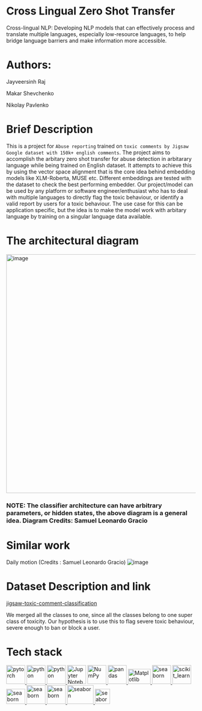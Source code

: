 # Cross Lingual Zero Shot Transfer
Cross-lingual NLP: Developing NLP models that can effectively process and translate multiple languages, especially low-resource languages, to help bridge language barriers and make information more accessible.

# Authors:
Jayveersinh Raj

Makar Shevchenko

Nikolay Pavlenko

# Brief Description
This is a project for `Abuse reporting` trained on `toxic comments by Jigsaw Google dataset with 150k+ english comments`. The project aims to accomplish the arbitary zero shot transfer for abuse detection in arbitarary language while being trained on English dataset. It attempts to achieve this by using the vector space alignment that is the core idea behind embedding models like XLM-Roberta, MUSE etc. Different embeddings are tested with the dataset to check the best performing embedder. Our project/model can be used by any platform or software engineer/enthusiast who has to deal with multiple languages to directly flag the toxic behaviour, or identify a valid report by users for a toxic behaviour. The use case for this can be application specific, but the idea is to make the model work with arbitary language by training on a singular language data available.

# The architectural diagram
<img width="634" alt="image" src="https://user-images.githubusercontent.com/69463767/232441899-c594e5cc-762d-4834-bf86-8087287861bc.png">

### NOTE: The classifier architecture can have arbitrary parameters, or hidden states, the above diagram is a general idea. Diagram Credits: Samuel Leonardo Gracio

# Similar work
Daily motion (Credits : Samuel Leonardo Gracio)
![image](https://user-images.githubusercontent.com/69463767/232442675-cf573b1c-c243-4d25-860a-dafa30bb186e.png)

# Dataset Description and link
[jigsaw-toxic-comment-classification](https://www.kaggle.com/c/jigsaw-toxic-comment-classification-challenge)

We merged all the classes to one, since all the classes belong to one super class of toxicity. Our hypothesis is to use this to flag severe toxic behaviour, severe enough to ban or block a user.

# Tech stack
<a href="https://pytorch.org/" target="_blank" rel="noreferrer"> <img src="https://www.vectorlogo.zone/logos/pytorch/pytorch-icon.svg" alt="pytorch" width="50" height="50"/> </a>
<a href="https://www.python.org" target="_blank" rel="noreferrer"> <img src="https://media3.giphy.com/media/LMt9638dO8dftAjtco/200.webp?cid=ecf05e473jsalgnr0edawythfdeh3o2gnrisk725vn7x9n72&rid=200.webp&ct=s" alt="python" width="50" height="50"/> </a> 
<a href="https://huggingface.co/" target="_blank" rel="noreferrer"> <img src="https://media3.giphy.com/media/BGLSkombEDjGEJ41oW/giphy.webp?cid=ecf05e47fu5099qknyuij1yq6exe2eylr2pv3y4toyqlk535&ep=v1_stickers_search&rid=giphy.webp&ct=s" alt="python" width="50" height="50"/> </a> 
<a href="https://jupyter.org/" target="_blank" rel="noreferrer"> <img alt="Jupyter Notebook" width="50" height="50" src="https://img.icons8.com/fluency/344/jupyter.png"></a>
<a href="https://numpy.org/doc/" target="_blank" rel="noreferrer"> <img src="https://www.vectorlogo.zone/logos/numpy/numpy-icon.svg" alt="NumPy" width="50" height="50"/> </a>
<a href="https://pandas.pydata.org/" target="_blank" rel="noreferrer"> <img src="https://media0.giphy.com/media/p7l6subf8WlFK/200.webp?cid=ecf05e472j8ufhiqbsz74tfghvw67xyg4skm5z8ejqldvg6f&rid=200.webp&ct=s" alt="pandas" width="50" height="50"/> </a>
<a href="https://matplotlib.org/stable/index.html" target="_blank" rel="noreferrer"> <img src="https://seeklogo.com/images/M/matplotlib-logo-AEB3DC9BB4-seeklogo.com.png" alt="Matplotlib" width="60" height="40"/> </a>
<a href="https://seaborn.pydata.org/" target="_blank" rel="noreferrer"> <img src="https://seaborn.pydata.org/_images/logo-mark-lightbg.svg" alt="seaborn" width="50" height="50"/> </a>
 <a href="https://scikit-learn.org/" target="_blank" rel="noreferrer"> <img src="https://upload.wikimedia.org/wikipedia/commons/0/05/Scikit_learn_logo_small.svg" alt="scikit_learn" width="50" height="50"/> </a>
<a href="https://streamlit.io/" target="_blank" rel="noreferrer"> <img src="https://user-images.githubusercontent.com/69463767/235664976-da8d40b1-9332-48f9-a73f-bd62c7060b32.png" alt="seaborn" width="50" height="40"/> </a>
<a href="https://onnx.ai/" target="_blank" rel="noreferrer"> <img src="https://www.vectorlogo.zone/logos/onnxai/onnxai-icon.svg" alt="seaborn" width="50" height="50"/> </a>
<a href="https://developer.nvidia.com/cuda-toolkit" target="_blank" rel="noreferrer"> <img src="https://www.svgrepo.com/show/373541/cuda.svg" alt="seaborn" width="50" height="50"/> </a>
<a href="https://developer.nvidia.com/tensorrt" target="_blank" rel="noreferrer"> <img src="https://user-images.githubusercontent.com/69463767/235667402-0584035a-8ce6-4d6b-ae66-66c8ff6c084c.png" alt="seaborn" width="70" height="50"/> </a>
<a href="https://code.visualstudio.com/" target="_blank" rel="noreferrer"> <img src="https://upload.wikimedia.org/wikipedia/commons/thumb/9/9a/Visual_Studio_Code_1.35_icon.svg/768px-Visual_Studio_Code_1.35_icon.svg.png" alt="seaborn" width="40" height="40"/> </a>

